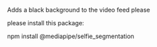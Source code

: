 Adds a black background to the video feed please

please install this package:

npm install @mediapipe/selfie_segmentation

